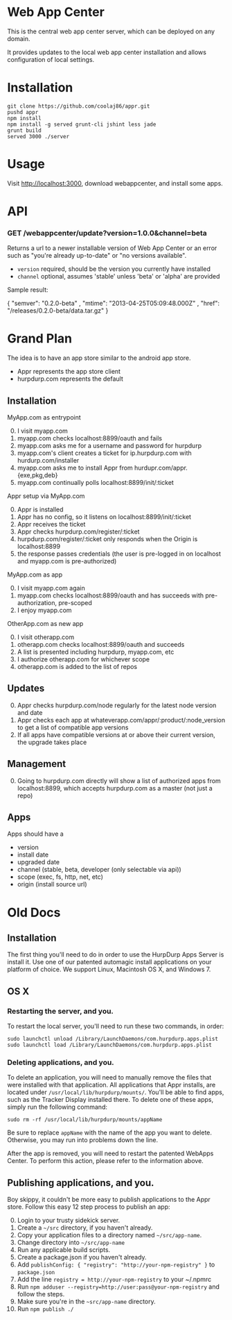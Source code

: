 Web App Center
===

This is the central web app center server, which can be deployed on any domain.

It provides updates to the local web app center installation and allows
configuration of local settings.

Installation
===

    git clone https://github.com/coolaj86/appr.git
    pushd appr
    npm install
    npm install -g served grunt-cli jshint less jade
    grunt build
    served 3000 ./server

Usage
===

Visit <http://localhost:3000>, download webappcenter, and install some apps.

API
===

### GET /webappcenter/update?version=1.0.0&channel=beta

Returns a url to a newer installable version of Web App Center or an error
such as "you're already up-to-date" or "no versions available".

  * `version` required, should be the version you currently have installed
  * `channel` optional, assumes 'stable' unless 'beta' or 'alpha' are provided

Sample result:

  { "semver": "0.2.0-beta"
  , "mtime": "2013-04-25T05:09:48.000Z"
  , "href": "/releases/0.2.0-beta/data.tar.gz"
  }

Grand Plan
===

The idea is to have an app store similar to the android app store.

* Appr represents the app store client
* hurpdurp.com represents the default

Installation
---

MyApp.com as entrypoint

0. I visit myapp.com
1. myapp.com checks localhost:8899/oauth and fails
2. myapp.com asks me for a username and password for hurpdurp
2. myapp.com's client creates a ticket for ip.hurpdurp.com with hurdurp.com/installer
3. myapp.com asks me to install Appr from hurdupr.com/appr.{exe,pkg,deb}
4. myapp.com continually polls localhost:8899/init/:ticket

Appr setup via MyApp.com

0. Appr is installed
1. Appr has no config, so it listens on localhost:8899/init/:ticket
2. Appr receives the ticket
2. Appr checks hurpdurp.com/register/:ticket
3. hurpdurp.com/register/:ticket only responds when the Origin is localhost:8899
2. the response passes credentials (the user is pre-logged in on localhost and myapp.com is pre-authorized)

MyApp.com as app

0. I visit myapp.com again
1. myapp.com checks localhost:8899/oauth and has succeeds with pre-authorization, pre-scoped
2. I enjoy myapp.com

OtherApp.com as new app

0. I visit otherapp.com
1. otherapp.com checks localhost:8899/oauth and succeeds
2. A list is presented including hurpdurp, myapp.com, etc
2. I authorize otherapp.com for whichever scope
3. otherapp.com is added to the list of repos

Updates
---

0. Appr checks hurpdurp.com/node regularly for the latest node version and date
1. Appr checks each app at whateverapp.com/appr/:product/:node_version to get a list of compatible app versions
2. If all apps have compatible versions at or above their current version, the upgrade takes place

Management
---

0. Going to hurpdurp.com directly will show a list of authorized apps from localhost:8899, which accepts hurpdurp.com as a master (not just a repo)

Apps
---

Apps should have a 

  * version
  * install date
  * upgraded date
  * channel (stable, beta, developer (only selectable via api))
  * scope (exec, fs, http, net, etc)
  * origin (install source url)

Old Docs
===

Installation
---

The first thing you'll need to do in order to use the HurpDurp Apps Server is install it. 
Use one of our patented automagic install applications on your platform of choice. We
support Linux, Macintosh OS X, and Windows 7.

OS X
---

### Restarting the server, and you.
To restart the local server, you'll need to run these two commands, in order:

    sudo launchctl unload /Library/LaunchDaemons/com.hurpdurp.apps.plist
    sudo launchctl load /Library/LaunchDaemons/com.hurpdurp.apps.plist

### Deleting applications, and you.
To delete an application, you will need to manually remove the files that were
installed with that application. All applications that Appr installs, are
located under `/usr/local/lib/hurpdurp/mounts/`. You'll be able to find apps,
such as the Tracker Display installed there. To delete one of these apps,
simply run the following command:

    sudo rm -rf /usr/local/lib/hurpdurp/mounts/appName

Be sure to replace `appName` with the name of the app you want to delete.
Otherwise, you may run into problems down the line.

After the app is removed, you will need to restart the patented WebApps Center.
To perform this action, please refer to the information above.

Publishing applications, and you.
---

Boy skippy, it couldn't be more easy to publish applications to the Appr
store. Follow this easy 12 step
process to publish an app:

0. Login to your trusty sidekick server.
0. Create a `~/src` directory, if you haven't already.
0. Copy your application files to a directory named `~/src/app-name`.
0. Change directory into `~/src/app-name`
0. Run any applicable build scripts.
0. Create a package.json if you haven't already.
0. Add `publishConfig: { "registry": "http://your-npm-registry" }` to `package.json`
0. Add the line `registry = http://your-npm-registry` to your ~/.npmrc
0. Run `npm adduser --registry=http://user:pass@your-npm-registry` and follow the steps.
0. Make sure you're in the `~src/app-name` directory.
0. Run `npm publish ./`
